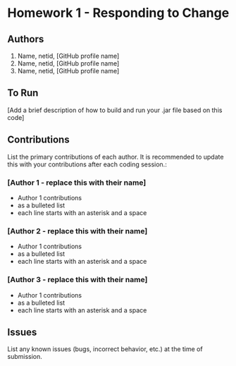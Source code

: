 # Homework 1 - Responding to Change

## Authors
1) Name, netid, [GitHub profile name]
2) Name, netid, [GitHub profile name]
3) Name, netid, [GitHub profile name]

## To Run

[Add a brief description of how to build and run your .jar file based on this code]

## Contributions

List the primary contributions of each author. It is recommended to update this with your contributions after each coding session.:

### [Author 1 - replace this with their name]

* Author 1 contributions
* as a bulleted list
* each line starts with an asterisk and a space

### [Author 2 - replace this with their name]

* Author 1 contributions
* as a bulleted list
* each line starts with an asterisk and a space

### [Author 3 - replace this with their name]

* Author 1 contributions
* as a bulleted list
* each line starts with an asterisk and a space

## Issues

List any known issues (bugs, incorrect behavior, etc.) at the time of submission.
